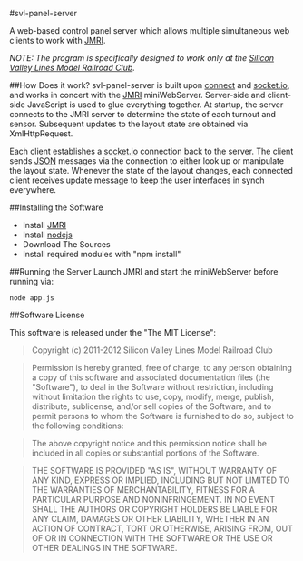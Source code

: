 #svl-panel-server

A web-based control panel server which allows multiple simultaneous web clients to work with [JMRI][].

_NOTE: The program is specifically designed to work only at the [Silicon Valley Lines Model Railroad Club][]._

##How Does it work?
svl-panel-server is built upon [connect][] and [socket.io][], and works in concert with the [JMRI][] miniWebServer.
Server-side and client-side JavaScript is used to glue everything together.
At startup, the server connects to the JMRI server to determine the state of each turnout and sensor.
Subsequent updates to the layout state are obtained via XmlHttpRequest.

Each client establishes a [socket.io][] connection back to the server.
The client sends [JSON][] messages via the connection to either look up or manipulate the layout state.
Whenever the state of the layout changes, each connected client receives update message to keep the user interfaces in synch everywhere.

##Installing the Software
* Install [JMRI][]
* Install [nodejs][]
* Download The Sources
* Install required modules with "npm install"

##Running the Server
Launch JMRI and start the miniWebServer before running via:

	node app.js

##Software License

This software is released under the "The MIT License":

>Copyright (c) 2011-2012 Silicon Valley Lines Model Railroad Club

>Permission is hereby granted, free of charge, to any person obtaining a copy of this software and associated documentation files (the "Software"), to deal in the Software without restriction, including without limitation the rights to use, copy, modify, merge, publish, distribute, sublicense, and/or sell copies of the Software, and to permit persons to whom the Software is furnished to do so, subject to the following conditions:

>The above copyright notice and this permission notice shall be included in all copies or substantial portions of the Software.

>THE SOFTWARE IS PROVIDED "AS IS", WITHOUT WARRANTY OF ANY KIND, EXPRESS OR IMPLIED, INCLUDING BUT NOT LIMITED TO THE WARRANTIES OF MERCHANTABILITY, FITNESS FOR A PARTICULAR PURPOSE AND NONINFRINGEMENT. IN NO EVENT SHALL THE AUTHORS OR COPYRIGHT HOLDERS BE LIABLE FOR ANY CLAIM, DAMAGES OR OTHER LIABILITY, WHETHER IN AN ACTION OF CONTRACT, TORT OR OTHERWISE, ARISING FROM, OUT OF OR IN CONNECTION WITH THE SOFTWARE OR THE USE OR OTHER DEALINGS IN THE SOFTWARE.

[Silicon Valley Lines Model Railroad Club]: <http://www.siliconvalleylines.com/>
[nodejs]: <http://nodejs.org/>
[JMRI]: <http://jmri.sf.net/>
[socket.io]: <http://socket.io/>
[connect]: <http://www.senchalabs.org/connect/>
[JSON]: <http://json.org/>

